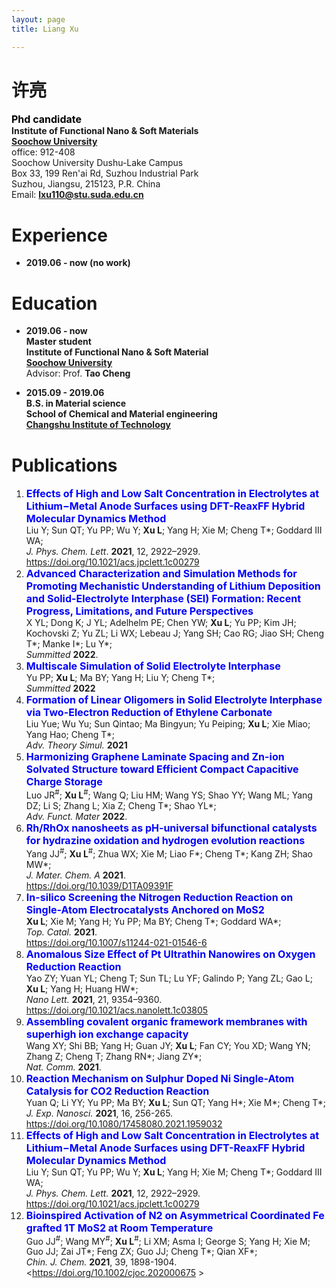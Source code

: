 ```yaml
---
layout: page
title: Liang Xu

---
```


# 许亮

<span style="color:black;font-size:12pt;font-weight:bold">Phd candidate</span><br>
**Institute of Functional Nano & Soft Materials**<br>
[**Soochow University**](http://www.suda.edu.cn/)<br>
office: 912-408<br>
Soochow University Dushu-Lake Campus<br>
Box 33, 199 Ren'ai Rd, Suzhou Industrial Park<br>
Suzhou, Jiangsu, 215123, P.R. China<br>
Email: [**lxu110@stu.suda.edu.cn**](lxu110@stu.suda.edu.cn)<br>

# Experience
- **2019.06 - now (no work)**

# Education
- **2019.06 - now**<br>
**Master student**<br>
**Institute of Functional Nano & Soft Material**<br>
[**Soochow University**](http://www.suda.edu.cn/)<br>
Advisor: Prof. **Tao Cheng**<br>

- **2015.09 - 2019.06**<br>
**B.S. in Material science**<br>
**School of Chemical and Material engineering**<br>
[**Changshu Institute of Technology**](https://www.cslg.edu.cn/)<br>

# Publications
1. <span style="color:blue;font-size:12pt;font-weight:bold">Effects of High and Low Salt Concentration in Electrolytes at Lithium−Metal Anode Surfaces using DFT-ReaxFF Hybrid Molecular Dynamics Method</span><br>
   Liu Y;  Sun QT;  Yu PP;  Wu Y;  **Xu L**;  Yang H;  Xie M;  Cheng T\*;  Goddard III WA; <br>
   *J. Phys. Chem. Lett*. **2021**, 12, 2922–2929.<br>
   <https://doi.org/10.1021/acs.jpclett.1c00279><br>
2. <span style="color:blue;font-size:12pt;font-weight:bold">Advanced Characterization and Simulation Methods for Promoting Mechanistic Understanding of Lithium Deposition and Solid-Electrolyte Interphase (SEI) Formation: Recent Progress, Limitations, and Future Perspectives</span><br>
   X YL;  Dong K;  J YL;  Adelhelm PE;  Chen YW;  **Xu L**;  Yu PP;  Kim JH;  Kochovski Z;  Yu ZL;  Li WX;  Lebeau J;  Yang SH;  Cao RG;  Jiao SH;  Cheng T\*;  Manke I\*;  Lu Y\*; <br>
   *Summitted* **2022**.<br>
3. <span style="color:blue;font-size:12pt;font-weight:bold">Multiscale Simulation of Solid Electrolyte Interphase</span><br>
   Yu PP;  **Xu L**;  Ma BY;  Yang H;  Liu Y;  Cheng T\*; <br>
   *Summitted* **2022**<br>
4. <span style="color:blue;font-size:12pt;font-weight:bold">Formation of Linear Oligomers in Solid Electrolyte Interphase via Two-Electron Reduction of Ethylene Carbonate </span><br>
   Liu Yue;  Wu Yu;  Sun Qintao;  Ma Bingyun;  Yu Peiping;  **Xu L**;  Xie Miao;  Yang Hao;  Cheng T\*; <br>
   *Adv. Theory Simul.* **2021**<br>
5. <span style="color:blue;font-size:12pt;font-weight:bold">Harmonizing Graphene Laminate Spacing and Zn-ion Solvated Structure toward Efficient Compact Capacitive Charge Storage</span><br>
   Luo JR<sup>#</sup>;  **Xu L**<sup>#</sup>;  Wang Q;  Liu HM;  Wang YS;  Shao YY;  Wang ML;  Yang DZ;  Li S;  Zhang L;  Xia Z;  Cheng T\*;  Shao YL\*; <br>
   *Adv. Funct. Mater* **2022**.<br>
6. <span style="color:blue;font-size:12pt;font-weight:bold">Rh/RhOx nanosheets as pH-universal bifunctional catalysts for hydrazine oxidation and hydrogen evolution reactions</span><br>
   Yang JJ<sup>#</sup>;  **Xu L**<sup>#</sup>;  Zhua WX;  Xie M;  Liao F\*;  Cheng T\*;  Kang ZH;  Shao MW\*; <br>
   *J. Mater. Chem. A* **2021**.<br>
   <https://doi.org/10.1039/D1TA09391F><br>
7. <span style="color:blue;font-size:12pt;font-weight:bold">In-silico Screening the Nitrogen Reduction Reaction on Single-Atom Electrocatalysts Anchored on MoS2</span><br>
   **Xu L**;  Xie M;  Yang H;  Yu PP;  Ma BY;  Cheng T\*;  Goddard WA\*; <br>
   *Top. Catal.* **2021**.<br>
   <https://doi.org/10.1007/s11244-021-01546-6><br>
8. <span style="color:blue;font-size:12pt;font-weight:bold">Anomalous Size Effect of Pt Ultrathin Nanowires on Oxygen Reduction Reaction</span><br>
   Yao ZY;  Yuan YL;  Cheng T;  Sun TL;  Lu YF;  Galindo P;  Yang ZL;  Gao L;  **Xu L**;  Yang H;  Huang HW\*; <br>
   *Nano Lett.* **2021**, 21, 9354–9360.<br>
   <https://doi.org/10.1021/acs.nanolett.1c03805><br>
9. <span style="color:blue;font-size:12pt;font-weight:bold">Assembling covalent organic framework membranes with superhigh ion exchange capacity </span><br>
   Wang XY;  Shi BB;  Yang H;  Guan JY;  **Xu L**;  Fan CY;  You XD;  Wang YN;  Zhang Z;  Cheng T;  Zhang RN\*;  Jiang ZY\*; <br>
   *Nat. Comm.* **2021**.<br>
10. <span style="color:blue;font-size:12pt;font-weight:bold">Reaction Mechanism on Sulphur Doped Ni Single-Atom Catalysis for CO2 Reduction Reaction</span><br>
   Yuan Q;  Li YY;  Yu PP;  Ma BY;  **Xu L**;  Sun QT;  Yang H\*;  Xie M\*;  Cheng T\*; <br>
   *J. Exp. Nanosci.* **2021**, 16, 256-265.<br>
    <https://doi.org/10.1080/17458080.2021.1959032><br>
11. <span style="color:blue;font-size:12pt;font-weight:bold">Effects of High and Low Salt Concentration in Electrolytes at Lithium−Metal Anode Surfaces using DFT-ReaxFF Hybrid Molecular Dynamics Method </span><br>
   Liu Y;  Sun QT;  Yu PP;  Wu Y;  **Xu L**;  Yang H;  Xie M;  Cheng T\*;  Goddard III WA; <br>
   *J. Phys. Chem. Lett.* **2021**, 12, 2922–2929.<br>
    <https://doi.org/10.1021/acs.jpclett.1c00279><br>
12. <span style="color:blue;font-size:12pt;font-weight:bold">Bioinspired Activation of N2 on Asymmetrical Coordinated Fe grafted 1T MoS2 at Room Temperature</span><br>
   Guo JJ<sup>#</sup>;  Wang MY<sup>#</sup>;  **Xu L**<sup>#</sup>;  Li XM;  Asma I;  George S;  Yang H;  Xie M;  Guo JJ;  Zai JT\*;  Feng ZX;  Guo JJ;  Cheng T\*;  Qian XF\*; <br>
   *Chin. J. Chem.* **2021**, 39, 1898-1904.<br>
    <https://doi.org/10.1002/cjoc.202000675 ><br>
